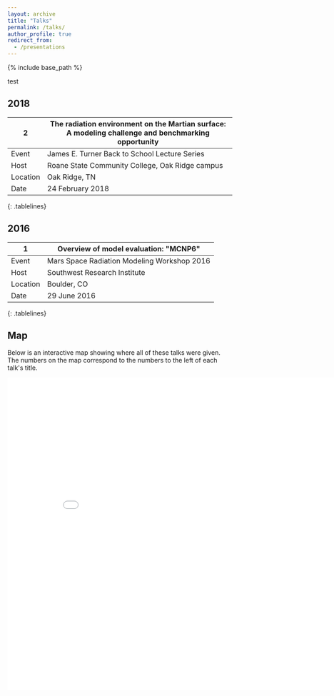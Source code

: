 ```yaml
---
layout: archive
title: "Talks"
permalink: /talks/
author_profile: true
redirect_from:
  - /presentations
---
```


{% include base_path %}

<style>
.tablelines table, .tablelines td, .tablelines th {
        border: 1px solid black;
        }
</style>

test

<!-- [Click to view a map of all of the talks I have given.](http://lindt8.github.io/talkmap.html) -->


2018
------
| 2        | The radiation environment on the Martian surface: </br>A modeling challenge and benchmarking opportunity |
| -------- | -------------------------------------------------------------------------------------------------------- |
| Event    | James E. Turner Back to School Lecture Series                                                            |
| Host     | Roane State Community College, Oak Ridge campus                                                          |
| Location | Oak Ridge, TN                                                                                            |
| Date     | 24 February 2018                                                                                         |
{: .tablelines}

2016
------
| 1        | Overview of model evaluation: "MCNP6"       |
| -------- |---------------------------------------------|
| Event    | Mars Space Radiation Modeling Workshop 2016 |
| Host     | Southwest Research Institute                |
| Location | Boulder, CO                                 |
| Date     | 29 June 2016                                |
{: .tablelines}

Map
------

Below is an interactive map showing where all of these talks were given.  The numbers on the map correspond to the numbers to the left of each talk's title.

<iframe src="/talkmap/map.html" height="700" width="850" style="border:none;"></iframe>



<!-- <embed src="http://lindt8.github.io/files/CV_Hunter_Ratliff.pdf" width="650" height="1800" type='application/pdf'> -->

